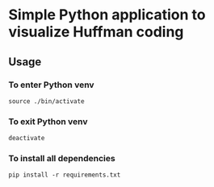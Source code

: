 # Simple Python application to visualize Huffman coding

## Usage

### To enter Python venv
`source ./bin/activate`

### To exit Python venv
`deactivate`

### To install all dependencies
`pip install -r requirements.txt`
